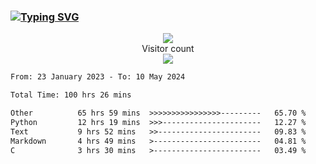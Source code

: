 ### <a href="https://git.io/typing-svg"><img src="https://readme-typing-svg.herokuapp.com?font=Fira+Code&pause=1000&width=435&lines=+Hi+%F0%9F%91%8B+There+is+Chenghow" alt="Typing SVG" /></a>
<p align="center"> 
  <img src="https://github-readme-stats.vercel.app/api?username=chenghow&show_icons=true"><br>
  Visitor count<br>
  <img src="https://profile-counter.glitch.me/chenghow/count.svg">
</p>

<!--START_SECTION:waka-->

```txt
From: 23 January 2023 - To: 10 May 2024

Total Time: 100 hrs 26 mins

Other          65 hrs 59 mins  >>>>>>>>>>>>>>>>---------   65.70 %
Python         12 hrs 19 mins  >>>----------------------   12.27 %
Text           9 hrs 52 mins   >>-----------------------   09.83 %
Markdown       4 hrs 49 mins   >------------------------   04.81 %
C              3 hrs 30 mins   >------------------------   03.49 %
```

<!--END_SECTION:waka-->
